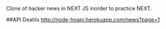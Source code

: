 Clone of hacker news in NEXT JS inorder to practice NEXT.

##API Deatils
http://node-hnapi.herokuapp.com/news?page=1
